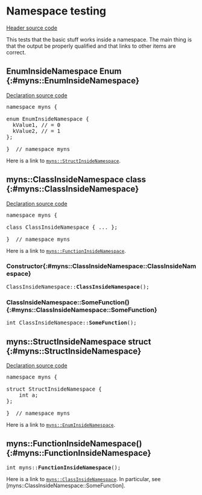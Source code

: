 # Namespace testing

[Header source code](https://fuchsia.googlesource.com/fuchsia/+/refs/heads/main/tools/cppdocgen/e2e_test/namespace.h)


This tests that the basic stuff works inside a namespace. The main thing is that the output be
properly qualified and that links to other items are correct.
## EnumInsideNamespace Enum {:#myns::EnumInsideNamespace}

[Declaration source code](https://fuchsia.googlesource.com/fuchsia/+/refs/heads/main/tools/cppdocgen/e2e_test/namespace.h#21)

<pre class="devsite-disable-click-to-copy">
<span class="kwd">namespace</span> myns {

<span class="kwd">enum</span> <span class="typ">EnumInsideNamespace</span> {
  kValue1, <span class="com">// = 0</span>
  kValue2, <span class="com">// = 1</span>
};

}  <span class="com">// namespace myns</span>
</pre>

Here is a link to <code><a href="namespace.h.md#myns::StructInsideNamespace">myns::StructInsideNamespace</a></code>.


## myns::ClassInsideNamespace class {:#myns::ClassInsideNamespace}

[Declaration source code](https://fuchsia.googlesource.com/fuchsia/+/refs/heads/main/tools/cppdocgen/e2e_test/namespace.h#34)

<pre class="devsite-disable-click-to-copy">
<span class="kwd">namespace</span> myns {

<span class="kwd">class</span> <span class="typ">ClassInsideNamespace</span> { <span class="com">...</span> };

}  <span class="com">// namespace myns</span>
</pre>

Here is a link to <code><a href="namespace.h.md#myns::FunctionInsideNamespace">myns::FunctionInsideNamespace</a></code>.

### Constructor{:#myns::ClassInsideNamespace::ClassInsideNamespace}

<pre class="devsite-disable-click-to-copy">
ClassInsideNamespace::<b>ClassInsideNamespace</b>();
</pre>


### ClassInsideNamespace::SomeFunction() {:#myns::ClassInsideNamespace::SomeFunction}

<pre class="devsite-disable-click-to-copy">
<span class="typ">int</span> ClassInsideNamespace::<b>SomeFunction</b>();
</pre>


## myns::StructInsideNamespace struct {:#myns::StructInsideNamespace}

[Declaration source code](https://fuchsia.googlesource.com/fuchsia/+/refs/heads/main/tools/cppdocgen/e2e_test/namespace.h#16)

<pre class="devsite-disable-click-to-copy">
<span class="kwd">namespace</span> myns {

<span class="kwd">struct</span> <span class="typ">StructInsideNamespace</span> {
    <span class="typ">int</span> a;
};

}  <span class="com">// namespace myns</span>
</pre>

Here is a link to <code><a href="namespace.h.md#myns::EnumInsideNamespace">myns::EnumInsideNamespace</a></code>.

## myns::FunctionInsideNamespace() {:#myns::FunctionInsideNamespace}

<pre class="devsite-disable-click-to-copy">
<span class="typ">int</span> myns::<b>FunctionInsideNamespace</b>();
</pre>

Here is a link to <code><a href="namespace.h.md#myns::ClassInsideNamespace">myns::ClassInsideNamespace</a></code>. In particular, see
[myns::ClassInsideNamespace::SomeFunction].


